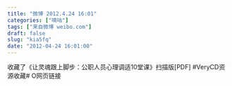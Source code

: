 ```yaml
---
title: "微博 2012.4.24 16:01"
categories: ["嘀咕"]
tags: ["来自微博 weibo.com"]
draft: false
slug: "kia5fq"
date: "2012-04-24 16:01:00"
---
```


<p>收藏了《让灵魂跟上脚步：公职人员心理调适10堂课》扫描版[PDF] #VeryCD资源收藏# O网页链接 ​​​​</p>
